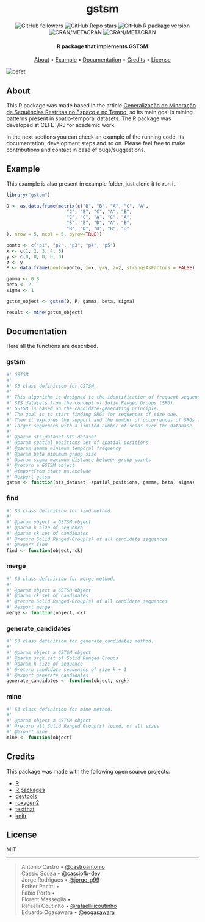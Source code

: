 <h1 align="center">
  gstsm
</h1>


<!-- badges: start -->
<p align="center">
  <img
    alt="GitHub followers"
    src="https://img.shields.io/github/followers/cefet-rj-dal"
  />
  <img
    alt="GitHub Repo stars"
    src="https://img.shields.io/github/stars/cefet-rj-dal/gstsm?logo=Github"
  />
  <img
    alt="GitHub R package version"
    src="https://img.shields.io/github/r-package/v/cefet-rj-dal/gstsm"
  />
  <img
    alt="CRAN/METACRAN"
    src="https://img.shields.io/cran/l/gstsm"
  />
  <img
    alt="CRAN/METACRAN"
    src="https://img.shields.io/cran/v/gstsm"
  />
</p>
<!-- badges: end -->

<h4 align="center">R package that implements GSTSM</h4>

<p align="center">
  <a href="#about">About</a> •
  <a href="#example">Example</a> •
  <a href="#documentation">Documentation</a> •
  <a href="#credits">Credits</a> •
  <a href="#license">License</a>
</p>

![cefet](https://i.imgur.com/K0E5iFC.jpg)

## About

This R package was made based in the article [Generalização de Mineração de Sequências Restritas no Espaço e no Tempo](https://doi.org/10.5753/sbbd.2021.17891), so its main goal is mining patterns present in spatio-temporal datasets. The R package was developed at CEFET/RJ for academic work.

In the next sections you can check an example of the running code, its documentation, development steps and so on. Please feel free to make contributions and contact in case of bugs/suggestions.

## Example

This example is also present in example folder, just clone it to run it.

```r
library("gstsm")

D <- as.data.frame(matrix(c("B", "B", "A", "C", "A",
                      "C", "B", "C", "A", "B",
                      "C", "C", "A", "C", "A",
                      "B", "B", "D", "A", "B",
                      "B", "D", "D", "B", "D"
), nrow = 5, ncol = 5, byrow=TRUE))

ponto <- c("p1", "p2", "p3", "p4", "p5")
x <- c(1, 2, 3, 4, 5)
y <- c(0, 0, 0, 0, 0)
z <- y
P <- data.frame(ponto=ponto, x=x, y=y, z=z, stringsAsFactors = FALSE)

gamma <- 0.8
beta <- 2
sigma <- 1

gstsm_object <- gstsm(D, P, gamma, beta, sigma)

result <- mine(gstsm_object)
```

## Documentation

Here all the functions are described.

### gstsm

```r
#' GSTSM
#'
#' S3 class definition for GSTSM.
#'
#' This algorithm is designed to the identification of frequent sequences in
#' STS datasets from the concept of Solid Ranged Groups (SRG).
#' GSTSM is based on the candidate-generating principle.
#' The goal is to start finding SRGs for sequences of size one.
#' Then it explores the support and the number of occurrences of SRGs for
#' larger sequences with a limited number of scans over the database.
#'
#' @param sts_dataset STS dataset
#' @param spatial_positions set of spatial positions
#' @param gamma minimum temporal frequency
#' @param beta minimum group size
#' @param sigma maximum distance between group points
#' @return a GSTSM object
#' @importFrom stats na.exclude
#' @export gstsm
gstsm <- function(sts_dataset, spatial_positions, gamma, beta, sigma)
```

### find

```r
#' S3 class definition for find method.
#'
#' @param object a GSTSM object
#' @param k size of sequence
#' @param ck set of candidates
#' @return Solid Ranged-Group(s) of all candidate sequences
#' @export find
find <- function(object, ck)
```

### merge

```r
#' S3 class definition for merge method.
#'
#' @param object a GSTSM object
#' @param ck set of candidates
#' @return Solid Ranged-Group(s) of all candidate sequences
#' @export merge
merge <- function(object, ck)
```

### generate_candidates

```r
#' S3 class definition for generate_candidates method.
#'
#' @param object a GSTSM object
#' @param srgk set of Solid Ranged Groups
#' @param k size of sequence
#' @return candidate sequences of size k + 1
#' @export generate_candidates
generate_candidates <- function(object, srgk)
```

### mine

```r
#' S3 class definition for mine method.
#'
#' @param object a GSTSM object
#' @return all Solid Ranged Group(s) found, of all sizes
#' @export mine
mine <- function(object)
```


## Credits

This package was made with the following open source projects:

- [R](https://cran.r-project.org/sources.html)
- [R packages](https://r-pkgs.org/)
- [devtools](https://github.com/r-lib/devtools)
- [roxygen2](https://github.com/r-lib/roxygen2)
- [testthat](https://github.com/r-lib/testthat)
- [knitr](https://github.com/yihui/knitr)


## License

MIT

---

> Antonio Castro • [@castroantonio](https://github.com/castroantonio) <br>
> Cássio Souza • [@cassiofb-dev](https://github.com/cassiofb-dev) <br>
> Jorge Rodrigues • [@jorge-g99](https://github.com/jorge-g99) <br>
> Esther Pacitti • <br>
> Fabio Porto • <br>
> Florent Masseglia • <br>
> Rafaelli Coutinho • [@rafaelliiicoutinho](https://github.com/rafaelliiicoutinho) <br>
> Eduardo Ogasawara • [@eogasawara](https://github.com/eogasawara) <br>

